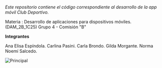 *Este repositorio contiene el código correspondiente al desarrollo de la app móvil Club Deportivo.*

Materia : Desarrollo de aplicaciones para dispositivos móviles. (DAM_2B_1C25)
Grupo 4 - Comisión "B" 


**Integrantes**

Ana Elisa Espíndola.
Carlina Pasini.
Carla Brondo.
Gilda Morgante.
Norma Noemí Salcedo.

![Principal](https://github.com/user-attachments/assets/b8e0dbe1-c882-4cb7-8ab8-87d02fbd97c4)
